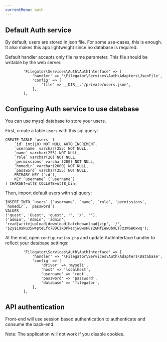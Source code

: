 ```yaml
---
currentMenu: auth
---
```


## Default Auth service
By default, users are stored in json file. For some use-cases, this is enough. It also makes this app lightweight since no database is required.

Default handler accepts only file name parameter. This file should be writable by the web server.

```
        'Filegator\Services\Auth\AuthInterface' => [
            'handler' => '\Filegator\Services\Auth\Adapters\JsonFile',
            'config' => [
                'file' => __DIR__.'/private/users.json',
            ],
        ],

```

## Configuring Auth service to use database
You can use mysql database to store your users.

First, create a table `users` with this sql query:
```
CREATE TABLE `users` (
    `id` int(10) NOT NULL AUTO_INCREMENT,
    `username` varchar(255) NOT NULL,
    `name` varchar(255) NOT NULL,
    `role` varchar(20) NOT NULL,
    `permissions` varchar(200) NOT NULL,
    `homedir` varchar(2000) NOT NULL,
    `password` varchar(255) NOT NULL,
    PRIMARY KEY (`id`),
    KEY `username` (`username`)
) CHARSET=utf8 COLLATE=utf8_bin;
```
Then, import default users with sql query:

```
INSERT INTO `users` (`username`, `name`, `role`, `permissions`, `homedir`, `password`)
VALUES
('guest', 'Guest', 'guest', '', '/', ''),
('admin', 'Admin', 'admin', 'read|write|upload|download|batchdownload|zip', '/', '$2y$10$Nu35w4pteLfc7BDCIkDPkecjw8wsH8Y2GMfIewUbXLT7zzW6WOxwq');
```

At the end, open `configuration.php` and update AuthInterface handler to reflect your database settings:

```
        'Filegator\Services\Auth\AuthInterface' => [
            'handler' => '\Filegator\Services\Auth\Adapters\Database',
            'config' => [
                'driver' => 'mysqli',
                'host' => 'localhost',
                'username' => 'root',
                'password' => 'password',
                'database' => 'filegator',
            ],
        ],
```


## API authentication

Front-end will use session based authentication to authenticate and consume the back-end.

Note: The application will not work if you disable cookies.


